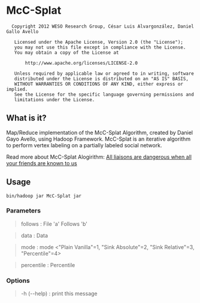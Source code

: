 McC-Splat
=========

```
  Copyright 2012 WESO Research Group, César Luis Alvargonzález, Daniel Gallo Avello

   Licensed under the Apache License, Version 2.0 (the "License");
   you may not use this file except in compliance with the License.
   You may obtain a copy of the License at

       http://www.apache.org/licenses/LICENSE-2.0

   Unless required by applicable law or agreed to in writing, software
   distributed under the License is distributed on an "AS IS" BASIS,
   WITHOUT WARRANTIES OR CONDITIONS OF ANY KIND, either express or implied.
   See the License for the specific language governing permissions and
   limitations under the License.
```

## What is it? ##
Map/Reduce implementation of the McC-Splat Algorithm, created by Daniel Gayo Avello, using Hadoop Framework. McC-Splat is an iterative algorithm to perform vertex labeling on a partially labeled social network.

Read more about McC-Splat Alogirithm: [All liaisons are dangerous when all your friends are known to us](http://arxiv.org/PS_cache/arxiv/pdf/1012/1012.5913v1.pdf)

## Usage ##
```bin/hadoop jar McC-Splat jar```
### Parameters ###

> follows <File>	:	File 'a' Follows 'b'

> data <File>          :	Data

> mode <Integer>       :	mode <"Plain Vanilla"=1, "Sink Absolute"=2, "Sink Relative"=3, "Percentile"=4>

> percentile <Integer>	:	Percentile
### Options ###
> -h (--help)	:	print this message
